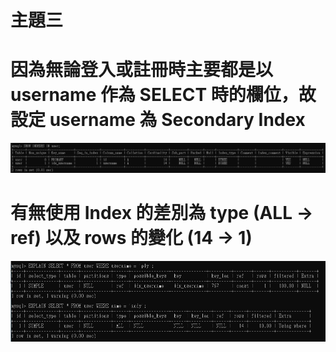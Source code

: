 # 主題三

# 因為無論登入或註冊時主要都是以 username 作為 SELECT 時的欄位，故設定 username 為 Secondary Index
![image](https://github.com/zxcvbn848/TraningPlan2021/blob/main/WK8_Practice/index_username.jpg)

# 有無使用 Index 的差別為 type (ALL -> ref) 以及 rows 的變化 (14 -> 1)
![image](https://github.com/zxcvbn848/TraningPlan2021/blob/main/WK8_Practice/using%20index%20or%20not.jpg)
